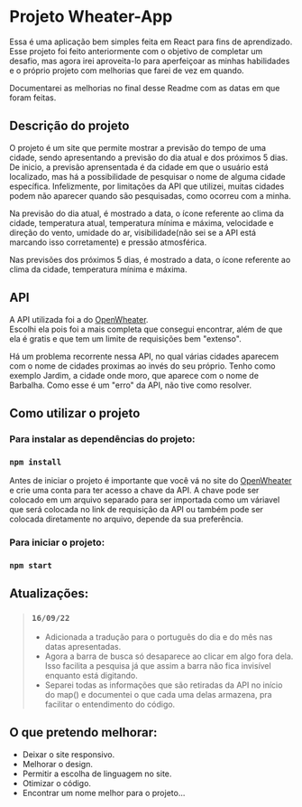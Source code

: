 # Projeto Wheater-App

Essa é uma aplicação bem simples feita em React para fins de aprendizado. Esse projeto foi feito anteriormente com o objetivo de completar um desafio, mas agora irei aproveita-lo para aperfeiçoar as minhas habilidades e o próprio projeto com melhorias que farei de vez em quando. <br>

Documentarei as melhorias no final desse Readme com as datas em que foram feitas.

## Descrição do projeto

O projeto é um site que permite mostrar a previsão do tempo de uma cidade, sendo apresentando a previsão do dia atual e dos próximos 5 dias. De inicio, a previsão aprensentada é da cidade em que o usuário está localizado, mas há a possibilidade de pesquisar o nome de alguma cidade específica. Infelizmente, por limitações da API que utilizei, muitas cidades podem não aparecer quando são pesquisadas, como ocorreu com a minha.

Na previsão do dia atual, é mostrado a data, o ícone referente ao clima da cidade, temperatura atual, temperatura mínima e máxima, velocidade e direção do vento, umidade do ar, visibilidade(não sei se a API está marcando isso corretamente) e pressão atmosférica. 

Nas previsões dos próximos 5 dias, é mostrado a data, o ícone referente ao clima da cidade, temperatura mínima e máxima.

## API 

A API utilizada foi a do [OpenWheater](https://openweathermap.org/api). <br>
Escolhi ela pois foi a mais completa que consegui encontrar, além de que ela é gratis e que tem um limite de requisições bem "extenso".

Há um problema recorrente nessa API, no qual várias cidades aparecem com o nome de cidades proximas ao invés do seu próprio. Tenho como exemplo Jardim, a cidade onde moro, que aparece com o nome de Barbalha. Como esse é um "erro" da API, não tive como resolver.

## Como utilizar o projeto

### Para instalar as dependências do projeto: 

### `npm install` 

Antes de iniciar o projeto é importante que você vá no site do [OpenWheater](https://openweathermap.org/api) e crie uma conta para ter acesso a chave da API. A chave pode ser colocado em um arquivo separado para ser importada como um váriavel que será colocada no link de requisição da API ou também pode ser colocada diretamente no arquivo, depende da sua preferência.

### Para iniciar o projeto:

### `npm start`

## Atualizações:

> ### `16/09/22`
> + Adicionada a tradução para o português do dia e do mês nas datas apresentadas.
> + Agora a barra de busca só desaparece ao clicar em algo fora dela. Isso facilita a pesquisa já que assim a barra não fica invisível enquanto está digitando.
> + Separei todas as informações que são retiradas da API no início do map() e documentei o que cada uma delas armazena, pra facilitar o entendimento do código.

## O que pretendo melhorar:

+ Deixar o site responsivo. 
+ Melhorar o design.
+ Permitir a escolha de linguagem no site.
+ Otimizar o código.
+ Encontrar um nome melhor para o projeto...
